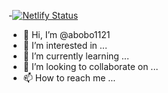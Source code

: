-[![Netlify Status](https://api.netlify.com/api/v1/badges/8a138ee5-3ef7-4128-946b-230af2bf630d/deploy-status)](https://app.netlify.com/sites/abobo/deploys)
-  👋 Hi, I’m @abobo1121
- 👀 I’m interested in ...
- 🌱 I’m currently learning ...
- 💞️ I’m looking to collaborate on ...
- 📫 How to reach me ...

<!---
abobo1121/abobo1121 is a ✨ special ✨ repository because its `README.md` (this file) appears on your GitHub profile.
You can click the Preview link to take a look at your changes.
--->
